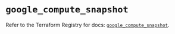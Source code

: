 # `google_compute_snapshot`

Refer to the Terraform Registry for docs: [`google_compute_snapshot`](https://registry.terraform.io/providers/hashicorp/google-beta/6.11.1/docs/resources/google_compute_snapshot).
